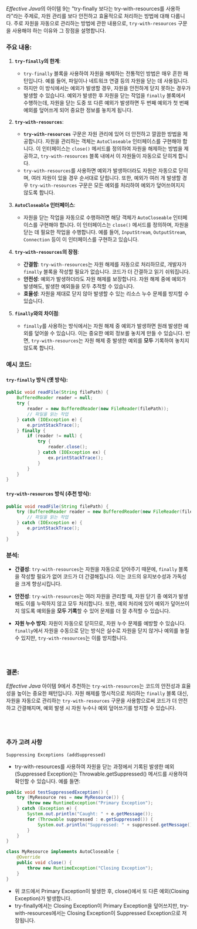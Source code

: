 *Effective Java*의 아이템 9는 "try-finally 보다는 try-with-resources를 사용하라"라는 주제로, 자원 관리를 보다 안전하고 효율적으로 처리하는 방법에 대해 다룹니다. 주로 자원을 자동으로 관리하는 방법에 관한 내용으로, `try-with-resources` 구문을 사용해야 하는 이유와 그 장점을 설명합니다.

### 주요 내용:

1. **`try-finally`의 한계**:

   - `try-finally` 블록을 사용하여 자원을 해제하는 전통적인 방법은 매우 흔한 패턴입니다. 예를 들어, 파일이나 네트워크 연결 등의 자원을 닫는 데 사용됩니다.
   - 하지만 이 방식에서는 예외가 발생할 경우, 자원을 안전하게 닫지 못하는 경우가 발생할 수 있습니다. 예외가 발생한 후 자원을 닫는 작업을 `finally` 블록에서 수행하는데, 자원을 닫는 도중 또 다른 예외가 발생하면 두 번째 예외가 첫 번째 예외를 덮어쓰게 되어 중요한 정보를 놓치게 됩니다.

2. **`try-with-resources`**:

   - **`try-with-resources`** 구문은 자원 관리에 있어 더 안전하고 깔끔한 방법을 제공합니다. 자원을 관리하는 객체는 `AutoCloseable` 인터페이스를 구현해야 합니다. 이 인터페이스는 `close()` 메서드를 정의하여 자원을 해제하는 방법을 제공하고, `try-with-resources` 블록 내에서 이 자원들이 자동으로 닫히게 합니다.
   - `try-with-resources`를 사용하면 예외가 발생하더라도 자원은 자동으로 닫히며, 여러 자원이 있을 경우 순서대로 닫힙니다. 또한, 예외가 여러 개 발생할 경우 `try-with-resources` 구문은 모든 예외를 처리하여 예외가 덮어쓰여지지 않도록 합니다.

3. **`AutoCloseable` 인터페이스**:

   - 자원을 닫는 작업을 자동으로 수행하려면 해당 객체가 `AutoCloseable` 인터페이스를 구현해야 합니다. 이 인터페이스는 `close()` 메서드를 정의하며, 자원을 닫는 데 필요한 작업을 수행합니다. 예를 들어, `InputStream`, `OutputStream`, `Connection` 등이 이 인터페이스를 구현하고 있습니다.

4. **`try-with-resources`의 장점**:

   - **간결함**: `try-with-resources`는 자원 해제를 자동으로 처리하므로, 개발자가 `finally` 블록을 작성할 필요가 없습니다. 코드가 더 간결하고 읽기 쉬워집니다.
   - **안전성**: 예외가 발생하더라도 자원 해제를 보장합니다. 자원 해제 중에 예외가 발생해도, 발생한 예외들을 모두 추적할 수 있습니다.
   - **효율성**: 자원을 제대로 닫지 않아 발생할 수 있는 리소스 누수 문제를 방지할 수 있습니다.

5. **`finally`와의 차이점**:
   - `finally`를 사용하는 방식에서는 자원 해제 중 예외가 발생하면 원래 발생한 예외를 덮어쓸 수 있습니다. 이는 중요한 예외 정보를 놓치게 만들 수 있습니다. 반면, `try-with-resources`는 자원 해제 중 발생한 예외를 **모두** 기록하여 놓치지 않도록 합니다.

### 예시 코드:

#### `try-finally` 방식 (옛 방식):

```java
public void readFile(String filePath) {
    BufferedReader reader = null;
    try {
        reader = new BufferedReader(new FileReader(filePath));
        // 파일을 읽는 작업
    } catch (IOException e) {
        e.printStackTrace();
    } finally {
        if (reader != null) {
            try {
                reader.close();
            } catch (IOException ex) {
                ex.printStackTrace();
            }
        }
    }
}
```

#### `try-with-resources` 방식 (추천 방식):

```java
public void readFile(String filePath) {
    try (BufferedReader reader = new BufferedReader(new FileReader(filePath))) {
        // 파일을 읽는 작업
    } catch (IOException e) {
        e.printStackTrace();
    }
}
```

### 분석:

- **간결성**: `try-with-resources`는 자원을 자동으로 닫아주기 때문에, `finally` 블록을 작성할 필요가 없어 코드가 더 간결해집니다. 이는 코드의 유지보수성과 가독성을 크게 향상시킵니다.
- **안전성**: `try-with-resources`는 여러 자원을 관리할 때, 자원 닫기 중 예외가 발생해도 이를 누락하지 않고 모두 처리합니다. 또한, 예외 처리에 있어 예외가 덮어쓰이지 않도록 예외들을 **모두 기록**할 수 있어 문제를 더 잘 추적할 수 있습니다.

- **자원 누수 방지**: 자원이 자동으로 닫히므로, 자원 누수 문제를 예방할 수 있습니다. `finally`에서 자원을 수동으로 닫는 방식은 실수로 자원을 닫지 않거나 예외를 놓칠 수 있지만, `try-with-resources`는 이를 방지합니다.


<br/><br/>



### 결론:

_Effective Java_ 아이템 9에서 추천하는 `try-with-resources`는 코드의 안전성과 효율성을 높이는 중요한 패턴입니다. 자원 해제를 명시적으로 처리하는 `finally` 블록 대신, 자원을 자동으로 관리하는 `try-with-resources` 구문을 사용함으로써 코드가 더 안전하고 간결해지며, 예외 발생 시 자원 누수나 예외 덮어쓰기를 방지할 수 있습니다.


<br/><br/>


### 추가 고려 사항

`Suppressing Exceptions (addSuppressed)`

- try-with-resources를 사용하여 자원을 닫는 과정에서 기록된 발생한 예외(Suppressed Exception)는 Throwable.getSuppressed() 메서드를 사용하여 확인할 수 있습니다.
  예를 들면:

```java
public void testSuppressedException() {
    try (MyResource res = new MyResource()) {
        throw new RuntimeException("Primary Exception");
    } catch (Exception e) {
        System.out.println("Caught: " + e.getMessage());
        for (Throwable suppressed : e.getSuppressed()) {
            System.out.println("Suppressed: " + suppressed.getMessage());
        }
    }
}

class MyResource implements AutoCloseable {
    @Override
    public void close() {
        throw new RuntimeException("Closing Exception");
    }
}
```

- 위 코드에서 Primary Exception이 발생한 후, close()에서 또 다른 예외(Closing Exception)가 발생합니다.
- try-finally에서는 Closing Exception이 Primary Exception을 덮어쓰지만, try-with-resources에서는 Closing Exception이 Suppressed Exception으로 저장됩니다.
